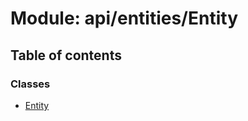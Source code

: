 # Module: api/entities/Entity

## Table of contents

### Classes

- [Entity](../wiki/api.entities.Entity.Entity)
